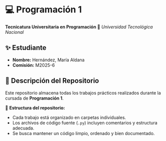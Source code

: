 # 💻 Programación 1

**Tecnicatura Universitaria en Programación**
📍 _Universidad Tecnológica Nacional_

## ✨ Estudiante

- **Nombre:** Hernández, María Aldana
- **Comisión:** M2025-6

## 📂 Descripción del Repositorio

Este repositorio almacena todas los trabajos prácticos realizados durante la cursada de **Programación 1**.

📌 **Estructura del repositorio:**

- Cada trabajo está organizado en carpetas individuales.
- Los archivos de código fuente (`.py`) incluyen comentarios y estructura adecuada.
- Se busca mantener un código limpio, ordenado y bien documentado.
